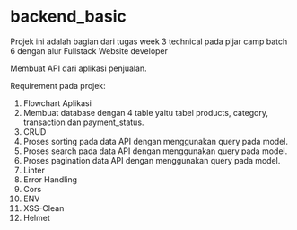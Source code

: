 # backend_basic

Projek ini adalah bagian dari tugas week 3 technical pada pijar camp batch 6 dengan alur Fullstack Website developer

Membuat API dari aplikasi penjualan.

Requirement pada projek:
1. Flowchart Aplikasi 
2. Membuat database dengan 4 table yaitu tabel products, category, transaction dan payment_status.
3. CRUD
5. Proses sorting pada data API dengan menggunakan query pada model.
6. Proses search pada data API dengan menggunakan query pada model.
7. Proses pagination data API dengan menggunakan query pada model.
8. Linter
9. Error Handling
10. Cors
11. ENV
12. XSS-Clean
13. Helmet

